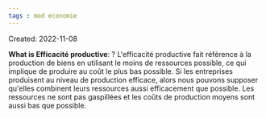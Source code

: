 ```yaml
---
tags : mod economie
---
```

Created: 2022-11-08 

**What is Efficacité productive**:
?
L'efficacité productive fait référence à la production de biens en utilisant le moins de ressources possible, ce qui implique de produire au coût le plus bas possible. Si les entreprises produisent au niveau de production efficace, alors nous pouvons supposer qu'elles combinent leurs ressources aussi efficacement que possible. Les ressources ne sont pas gaspillées et les coûts de production moyens sont aussi bas que possible.
<!--SR:!2023-01-17,1,230-->

